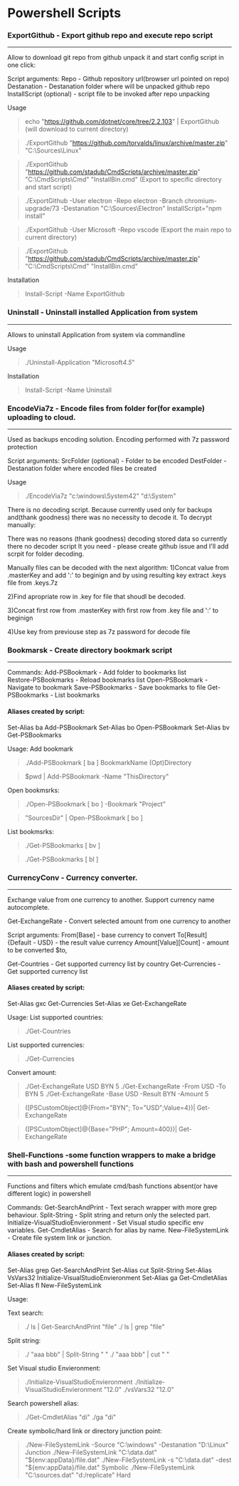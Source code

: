 # Powershell Scripts

### ExportGithub - Export github repo and execute repo script

---------------------

Allow to download git repo from github unpack it and start config script in one click:

Script arguments:
  Repo - Github repository url(browser url pointed on repo)
  Destanation - Destanation folder where will be unpacked github repo
  InstallScript (optional) - script file to be invoked after repo unpacking

Usage

>echo "https://github.com/dotnet/core/tree/2.2.103" | ExportGithub  (will download to current directory)

>./ExportGithub "https://github.com/torvalds/linux/archive/master.zip" "C:\Sources\Linux" 

>./ExportGithub "https://github.com/stadub/CmdScripts/archive/master.zip" "C:\CmdScripts\Cmd" "InstallBin.cmd" 
(Export to specific directory and start script)

>./ExportGithub -User electron -Repo electron -Branch chromium-upgrade/73 -Destanation "C:\Sources\Electron"  InstallScript="npm install"

>./ExportGithub -User Microsoft -Repo vscode (Export the main repo to current directory)

>./ExportGithub "https://github.com/stadub/CmdScripts/archive/master.zip" "C:\CmdScripts\Cmd" "InstallBin.cmd"

Installation
>Install-Script -Name ExportGithub

### Uninstall - Uninstall installed Application from system

---------------------

Allows to uninstall Application from system via commandline

Usage
>./Uninstall-Application "Microsoft*4.5*"

Installation
>Install-Script -Name Uninstall

### EncodeVia7z -   Encode files from folder for(for example) uploading to cloud.

---------------------

Used as backups encoding solution.
Encoding performed with 7z password protection

Script arguments:
  SrcFolder (optional) - Folder to be encoded
  DestFolder - Destanation folder where encoded files be created

Usage
>./EncodeVia7z "c:\windows\System42" "d:\System"

There is no decoding script. Because currently used only for backups and(thank goodness) there was no necessity to decode it.
To decrypt manually:

There was no reasons (thank goodness) decoding stored data so currently there no decoder script 
It you need - please create github issue and I'll add scrpit for folder decoding.

Manually files can be decoded with the next algorithm:
1)Concat value from .masterKey and add ':' to beginign and by using resulting key extract .keys file from .keys.7z

2)Find apropriate row in .key for file that shoudl be decoded.

3)Concat first row from .masterKey with first row from .key file and ':' to beginign

4)Use key from previouse step as 7z password for decode file

### Bookmarsk - Create directory bookmark script

---------------------

Commands:
  Add-PSBookmark - Add folder to bookmarks list  
  Restore-PSBookmarks - Reload bookmarks list
  Open-PSBookmark - Navigate to bookmark
  Save-PSBookmarks - Save bookmarks to file
  Get-PSBookmarks - List bookmarks

#### Aliases created by script:

Set-Alias ba Add-PSBookmark
Set-Alias bo Open-PSBookmark
Set-Alias bv Get-PSBookmarks

Usage:
Add bookmark
>./Add-PSBookmark [ ba ]  BookmarkName (Opt)Directory 

>$pwd |  Add-PSBookmark -Name "ThisDirectory"

Open bookmsrks:
>./Open-PSBookmark [ bo ]  -Bookmark "Project" 

>"SourcesDir" |  Open-PSBookmark [ bo ]

List bookmsrks:
>./Get-PSBookmarks [ bv ] 

>./Get-PSBookmarks [ bl ]


### CurrencyConv - Currency converter.

---------------------

Exchange value from one currency to another.
Support currency name autocomplete.

Get-ExchangeRate - Convert selected amount from one currency to another

Script arguments:
   From[Base] - base currency to convert
   To[Result] {Default - USD} - the result value currency
   Amount[Value][Count] - amount to be converted
           $to,

Get-Countries - Get supported currency list by country
Get-Currencies - Get supported currency list

#### Aliases created by script:

Set-Alias gxc Get-Currencies
Set-Alias xe Get-ExchangeRate

Usage:
List supported countries:
>./Get-Countries

List supported currencies:
>./Get-Currencies

Convert amount:
>./Get-ExchangeRate USD BYN 5
>./Get-ExchangeRate -From USD -To BYN 5
>./Get-ExchangeRate -Base USD -Result BYN -Amount 5

>([PSCustomObject]@{From="BYN"; To="USD";Value=4})|  Get-ExchangeRate

>([PSCustomObject]@{Base="PHP"; Amount=400})|  Get-ExchangeRate


###  Shell-Functions -some function wrappers to make a bridge with bash and powershell functions

---------------------

Functions and filters which emulate cmd/bash functions absent(or have different logic) in powershell

Commands:
Get-SearchAndPrint - Text serach wrapper with more grep behaviour.
Split-String - Split string and return only the selected part.
Initialize-VisualStudioEnvieronment - Set Visual studio specific env variables.
Get-CmdletAlias - Search for alias by name.
New-FileSystemLink - Create file system link or junction.

#### Aliases created by script:

Set-Alias grep Get-SearchAndPrint
Set-Alias cut Split-String
Set-Alias VsVars32 Initialize-VisualStudioEnvieronment
Set-Alias ga Get-CmdletAlias
Set-Alias fl New-FileSystemLink

Usage:

Text search:
>./ ls | Get-SearchAndPrint "file"
>./ ls | grep "file"

Split string:
>./ "aaa bbb" | Split-String " "
>./ "aaa bbb" | cut " "

Set Visual studio Envieronment:
>./Initialize-VisualStudioEnvieronment
>./Initialize-VisualStudioEnvieronment "12.0"
>./vsVars32 "12.0"

Search powershell alias:
>./Get-CmdletAlias "di"
>./ga "di"

Create symbolic/hard link or directory junction point:
>./New-FileSystemLink -Source "C:\windows" -Destanation "D:\Linux" Junction
>./New-FileSystemLink "C:\data.dat" "${env:appData}/file.dat"
>./New-FileSystemLink -s "C:\data.dat" -dest "${env:appData}/file.dat" Symbolic
>./New-FileSystemLink "C:\sources.dat" "d:/replicate" Hard